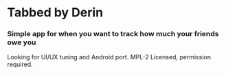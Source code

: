 # Tabbed by Derin

### Simple app for when you want to track how much your friends owe you 

Looking for UI/UX tuning and Android port.
MPL-2 Licensed, permission required.
